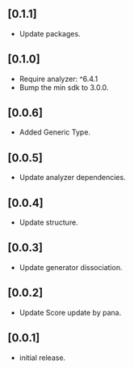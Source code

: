 ## [0.1.1]

- Update packages.

## [0.1.0]

- Require analyzer: ^6.4.1
- Bump the min sdk to 3.0.0.

## [0.0.6]

- Added Generic Type.

## [0.0.5]

- Update analyzer dependencies.

## [0.0.4]

- Update structure.

## [0.0.3]

- Update generator dissociation.

## [0.0.2]

- Update Score update by pana.

## [0.0.1]

- initial release.